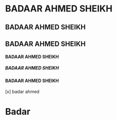 # BADAAR AHMED SHEIKH

## BADAAR AHMED SHEIKH


## BADAAR AHMED SHEIKH


#### BADAAR AHMED SHEIKH


##### BADAAR AHMED SHEIKH


#### BADAAR AHMED SHEIKH

[x] badar ahmed

# Badar 